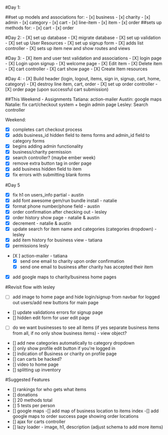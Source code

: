 #Day 1:

##set up models and associations for:
	- [x] business
	- [x] charity
	- [x] admin
	- [x] category
	- [x] cart
	- [x] line-item
	- [x] item
	- [x] order
##sets up methods for:
	- [x] cart
	- [x] order

#Day 2:
	- [X] set up database
	- [X] migrate database
	- [X] set up validation
	- [X] set up User Resources
	- [X] set up signup form
	- [X] adds list controller
	- [X] sets up item new and show routes and views

#Day 3:
	- [X] item and user test validation and associations
	- [X] login page
	- [X] Login upon signup
	- [X] welcome page
	- [X] Edit item
	- [X] Delete item
	- [X] cart controller
	- [X] cart show page
	- [X] Create Item resources

#Day 4:
	- [X] Build header (login, logout, items, sign in, signup, cart, home, category)
	- [X] destroy line item, cart, order
	- [X] set up order controller
	- [X] order page (upon successful cart submission)


##This Weekend - Assignments
Tatiana: action-mailer
Austin: google maps
Natalie: fix cart/checkout system + begin admin page
Lesley: Search controller

Weekend:
- [X] completes cart checkout process
- [X] adds business_id hidden field to items forms and admin_id field to category forms
- [X] begins adding admin functionality
- [X] business/charity permission
- [X] search controller? (maybe ember week)
- [X] remove extra button tag in order page
- [X] add business hidden field to item
- [X] fix errors with submitting blank forms

#Day 5
- [X] fix h1 on users_info partial - austin
- [X] add font awesome gem/run bundle install - natalie
- [X] format phone number/phone field - austin
- [X] order confirmation after checking out - lesley
- [X] order history show page - natalie & austin
- [X] decrement - natalie & austin
- [X] update search for item name and categories (categories dropdown) - lesley
- [X] add item history for business view - tatiana
- [X] permissions lesly
- [X ] action-mailer - tatiana
	- [X] send one email to charity upon order confirmation
	- [X] send one email to business after charity has accepted their item
-[X] add google maps to charity/business home pages

#Revisit flow with lesley
- [ ] add image to home page and hide login/signup from navbar for logged out users/add new buttons for main page
- [] update validations errors for signup page
- [] hidden edit form for user edit page
- [ ] do we want businesses to see all items (if yes separate business items from all, if no only show business items) - view object?
- [] add new categories automatically to category dropdown
- [] only show profile edit button if you're logged in
- [] indication of Business or charity on profile page
- [] can carts be hacked?
- [] video to home page
- [] splitting up inventory

#Suggested Features
- [] rankings for who gets what items
- [] donations
- [] 20 methods total
- [] 5 tests per person
- [] google maps
	-[] add map of business location to items index
	-[] add google maps to order success page showing order locations
- [] ajax for carts controller
- [] lazy loader - image, h1, description (adjust schema to add more items)


